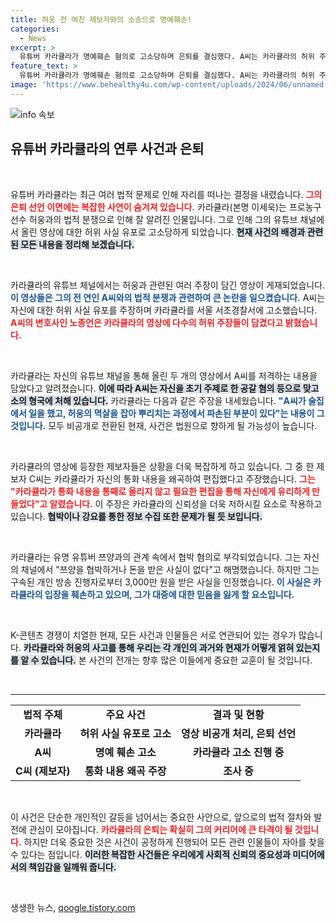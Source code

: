 ```yaml
---
title: 허웅 전 여친 제보자와의 소송으로 명예훼손!
categories:
  - News
excerpt: >
  유튜버 카라큘라가 명예훼손 혐의로 고소당하며 은퇴를 결심했다. A씨는 카라큘라의 허위 주장에 맞서 고소장을 제출했으며, 제보자는 통화 내용이 편집됐다고 주장하고 있다. 과연 카라큘라의 진실은 무엇일까?
feature_text: >
  유튜버 카라큘라가 명예훼손 혐의로 고소당하며 은퇴를 결심했다. A씨는 카라큘라의 허위 주장에 맞서 고소장을 제출했으며, 제보자는 통화 내용이 편집됐다고 주장하고 있다. 과연 카라큘라의 진실은 무엇일까?
image: 'https://www.behealthy4u.com/wp-content/uploads/2024/06/unnamed-file.png'
---
```


<p><img src="https://www.behealthy4u.com/wp-content/uploads/2024/06/unnamed-file.png" alt="info 속보" /></p>

<h2 data-ke-size="size26">유튜버 카라큘라의 연루 사건과 은퇴</h2>

<p data-ke-size="size16">&nbsp;</p>

<p>유튜버 카라큘라는 최근 여러 법적 문제로 인해 자리를 떠나는 결정을 내렸습니다. <b><span style="color: #ee2323;">그의 은퇴 선언 이면에는 복잡한 사연이 숨겨져 있습니다.</span></b> 카라큘라(본명 이세욱)는 프로농구 선수 허웅과의 법적 분쟁으로 인해 잘 알려진 인물입니다. 그로 인해 그의 유튜브 채널에서 올린 영상에 대한 허위 사실 유포로 고소당하게 되었습니다. <b><span style="background-color: #21538527;">현재 사건의 배경과 관련된 모든 내용을 정리해 보겠습니다.</span></b></p>

<p data-ke-size="size16">&nbsp;</p>

<p>카라큘라의 유튜브 체널에서는 허웅과 관련된 여러 주장이 담긴 영상이 게재되었습니다. <b><span style="color: #1a5490;">이 영상들은 그의 전 연인 A씨와의 법적 분쟁과 관련하여 큰 논란을 일으켰습니다.</span></b> A씨는 자신에 대한 허위 사실 유포를 주장하며 카라큘라를 서울 서초경찰서에 고소했습니다. <b><span style="color: #ee2323;">A씨의 변호사인 노종언은 카라큘라의 영상에 다수의 허위 주장들이 담겼다고 밝혔습니다.</span></b></p>

<p data-ke-size="size16">&nbsp;</p>

<p>카라큘라는 자신의 유튜브 채널을 통해 올린 두 개의 영상에서 A씨를 저격하는 내용을 담았다고 알려졌습니다. <b><span style="background-color: #21538527;">이에 따라 A씨는 자신을 초기 주제로 한 공갈 혐의 등으로 맞고소의 형국에 처해 있습니다.</span></b> 카라큘라는 다음과 같은 주장을 내세웠습니다. <b><span style="color: #1a5490;">"A씨가 술집에서 일을 했고, 허웅의 멱살을 잡아 뿌리치는 과정에서 파손된 부분이 있다"는 내용이 그것입니다.</span></b> 모두 비공개로 전환된 현재, 사건은 법원으로 향하게 될 가능성이 높습니다.</p>

<p data-ke-size="size16">&nbsp;</p>

<p>카라큘라의 영상에 등장한 제보자들은 상황을 더욱 복잡하게 하고 있습니다. 그 중 한 제보자 C씨는 카라큘라가 자신의 통화 내용을 왜곡하여 편집했다고 주장했습니다. <b><span style="color: #ee2323;">그는 "카라큘라가 통화 내용을 통째로 올리지 않고 필요한 편집을 통해 자신에게 유리하게 만들었다"고 알렸습니다.</span></b> 이 주장은 카라큘라의 신뢰성을 더욱 저하시킬 요소로 작용하고 있습니다. <b><span style="background-color: #21538527;">협박이나 강요를 통한 정보 수집 또한 문제가 될 듯 보입니다.</span></b></p>

<p data-ke-size="size16">&nbsp;</p>

<p>카라큘라는 유명 유튜버 쯔양과의 관계 속에서 협박 혐의로 부각되었습니다. 그는 자신의 채널에서 "쯔양을 협박하거나 돈을 받은 사실이 없다"고 해명했습니다. 하지만 그는 구속된 개인 방송 진행자로부터 3,000만 원을 받은 사실을 인정했습니다. <b><span style="color: #1a5490;">이 사실은 카라큘라의 입장을 훼손하고 있으며, 그가 대중에 대한 믿음을 잃게 할 요소입니다.</span></b>   </p>

<p data-ke-size="size16">&nbsp;</p>

<p>K-콘텐츠 경쟁이 치열한 현재, 모든 사건과 인물들은 서로 연관되어 있는 경우가 많습니다. <b><span style="background-color: #21538527;">카라큘라와 허웅의 사고를 통해 우리는 각 개인의 과거와 현재가 어떻게 얽혀 있는지를 알 수 있습니다.</span></b> 본 사건의 전개는 향후 많은 이들에게 중요한 교훈이 될 것입니다.</p>

<p data-ke-size="size16">&nbsp;</p>

<hr>

<table style="text-align: center; width: 100%;">
<tr>
<td style="text-align: center; height: 22px;"><b>법적 주체</b></td>
<td style="text-align: center; height: 22px;"><b>주요 사건</b></td>
<td style="text-align: center; height: 22px;"><b>결과 및 현황</b></td>
</tr>
<tr>
<td style="text-align: center; height: 17px;"><b>카라큘라</b></td>
<td style="text-align: center; height: 17px;"><b>허위 사실 유포로 고소</b></td>
<td style="text-align: center; height: 17px;"><b>영상 비공개 처리, 은퇴 선언</b></td>
</tr>
<tr>
<td style="text-align: center; height: 17px;"><b>A씨</b></td>
<td style="text-align: center; height: 17px;"><b>명예 훼손 고소</b></td>
<td style="text-align: center; height: 17px;"><b>카라큘라 고소 진행 중</b></td>
</tr>
<tr>
<td style="text-align: center; height: 17px;"><b>C씨 (제보자)</b></td>
<td style="text-align: center; height: 17px;"><b>통화 내용 왜곡 주장</b></td>
<td style="text-align: center; height: 17px;"><b>조사 중</b></td>
</tr>
</table>

<p data-ke-size="size16">&nbsp;</p> 

<p>이 사건은 단순한 개인적인 갈등을 넘어서는 중요한 사안으로, 앞으로의 법적 절차와 발전에 관심이 모아집니다. <b><span style="color: #ee2323;">카라큘라의 은퇴는 확실히 그의 커리어에 큰 타격이 될 것입니다.</span></b> 하지만 더욱 중요한 것은 사건이 공정하게 진행되어 모든 관련 인물들이 자아를 찾을 수 있다는 점입니다. <b><span style="background-color: #21538527;">이러한 복잡한 사건들은 우리에게 사회적 신뢰의 중요성과 미디어에서의 책임감을 일깨워 줍니다.</span></b> </p>

<p data-ke-size="size16">&nbsp;</p>
생생한 뉴스, <a href="https://qoogle.tistory.com" rel="dofollow">qoogle.tistory.com</a>


